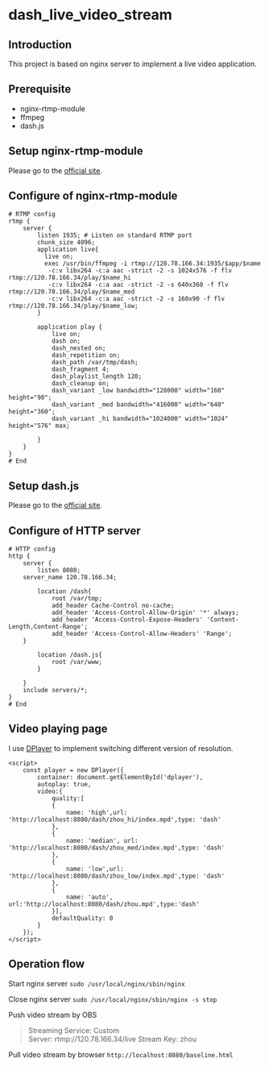 # dash_live_video_stream
## Introduction
This project is based on nginx server to implement a live video application.
## Prerequisite
+ nginx-rtmp-module
+ ffmpeg
+ dash.js
## Setup nginx-rtmp-module
Please go to the [official site](https://github.com/arut/nginx-rtmp-module/wiki/Installing-via-Build).
## Configure of nginx-rtmp-module
```
# RTMP config
rtmp {
    server {
        listen 1935; # Listen on standard RTMP port
        chunk_size 4096;
        application live{
          live on;
          exec /usr/bin/ffmpeg -i rtmp://120.78.166.34:1935/$app/$name
           -c:v libx264 -c:a aac -strict -2 -s 1024x576 -f flv rtmp://120.78.166.34/play/$name_hi
           -c:v libx264 -c:a aac -strict -2 -s 640x360 -f flv rtmp://120.78.166.34/play/$name_med
           -c:v libx264 -c:a aac -strict -2 -s 160x90 -f flv rtmp://120.78.166.34/play/$name_low;
        }

        application play {
            live on;
            dash on;
            dash_nested on;
            dash_repetition on;
            dash_path /var/tmp/dash;
            dash_fragment 4;
            dash_playlist_length 120;
            dash_cleanup on;
            dash_variant _low bandwidth="128000" width="160" height="90";
            dash_variant _med bandwidth="416000" width="640" height="360";
            dash_variant _hi bandwidth="1024000" width="1024" height="576" max;
                
        }
    }
}
# End  
```
## Setup dash.js
Please go to the [official site](https://github.com/Dash-Industry-Forum/dash.js).
## Configure of HTTP server
```
# HTTP config
http {
    server {
        listen 8080;
	server_name 120.78.166.34;

        location /dash{
            root /var/tmp;
            add_header Cache-Control no-cache;
            add_header 'Access-Control-Allow-Origin' '*' always;
            add_header 'Access-Control-Expose-Headers' 'Content-Length,Content-Range';
            add_header 'Access-Control-Allow-Headers' 'Range'; 
	}

        location /dash.js{
            root /var/www;
        }
	
    }
    include servers/*;
}
# End
```
## Video playing page
I use [DPlayer](https://github.com/MoePlayer/DPlayer) to implement switching different version of resolution.
```
<script>
    const player = new DPlayer({
        container: document.getElementById('dplayer'),
        autoplay: true,
        video:{
            quality:[
            {
                name: 'high',url: 'http://localhost:8080/dash/zhou_hi/index.mpd',type: 'dash'
            },
            {
                name: 'median', url: 'http://localhost:8080/dash/zhou_med/index.mpd',type: 'dash'
            },
            {
                name: 'low',url: 'http://localhost:8080/dash/zhou_low/index.mpd',type: 'dash'
            },
            {
                name: 'auto', url:'http://localhost:8080/dash/zhou.mpd',type:'dash'
            }],
            defaultQuality: 0
        }
    }); 
</script>
```
## Operation flow
Start nginx server `sudo /usr/local/nginx/sbin/nginx`

Close nginx server `sudo /usr/local/nginx/sbin/nginx -s stop`

Push video stream by OBS

>Streaming Service: Custom  
Server: rtmp://120.78.166.34/live
Stream Key: zhou

Pull video stream by browser
`http://localhost:8080/baseline.html`
